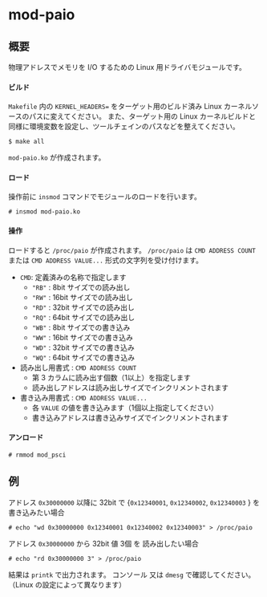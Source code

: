 ﻿# mod-paio

## 概要

物理アドレスでメモリを I/O するための Linux 用ドライバモジュールです。

#### ビルド

`Makefile` 内の `KERNEL_HEADERS=` をターゲット用のビルド済み Linux カーネルソースのパスに変えてください。
また、ターゲット用の Linux カーネルビルドと同様に環境変数を設定し、ツールチェインのパスなどを整えてください。

```
$ make all
```

`mod-paio.ko` が作成されます。

#### ロード
操作前に `insmod` コマンドでモジュールのロードを行います。

```
# insmod mod-paio.ko
```

#### 操作

ロードすると `/proc/paio` が作成されます。
`/proc/paio` は `CMD ADDRESS COUNT` または `CMD ADDRESS VALUE...` 形式の文字列を受け付けます。

- `CMD`: 定義済みの名称で指定します
  - `"RB"` :  8bit サイズでの読み出し
  - `"RW"` : 16bit サイズでの読み出し
  - `"RD"` : 32bit サイズでの読み出し
  - `"RQ"` : 64bit サイズでの読み出し
  - `"WB"` :  8bit サイズでの書き込み
  - `"WW"` : 16bit サイズでの書き込み
  - `"WD"` : 32bit サイズでの書き込み
  - `"WQ"` : 64bit サイズでの書き込み
- 読み出し用書式 : `CMD ADDRESS COUNT`
  - 第 3 カラムに読み出す個数（1以上）を指定します
  - 読み出しアドレスは読み出しサイズでインクリメントされます
- 書き込み用書式 : `CMD ADDRESS VALUE...`
  - 各 `VALUE` の値を書き込みます（1個以上指定してください）
  - 書き込みアドレスは書き込みサイズでインクリメントされます

#### アンロード

```
# rmmod mod_psci
```

## 例

アドレス `0x30000000` 以降に 32bit で {`0x12340001`, `0x12340002`, `0x12340003` } を 書き込みたい場合

```
# echo "wd 0x30000000 0x12340001 0x12340002 0x12340003" > /proc/paio
```

アドレス `0x30000000` から 32bit 値 3個 を 読み出したい場合

```
# echo "rd 0x30000000 3" > /proc/paio
```

結果は `printk` で出力されます。
コンソール 又は `dmesg` で確認してください。（Linux の設定によって異なります）

